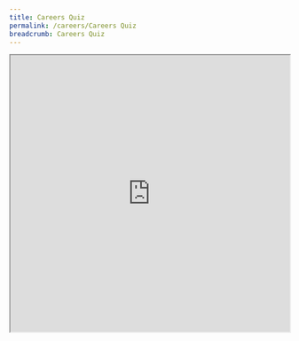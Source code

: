 ```yaml
---
title: Careers Quiz
permalink: /careers/Careers Quiz
breadcrumb: Careers Quiz
---
```


<iframe src="https://www.checkfirst.gov.sg/c/9c9d5ff7-f4af-4dbb-9ff2-af3ca9527a20" style="width:100%;height:500px"></iframe>
